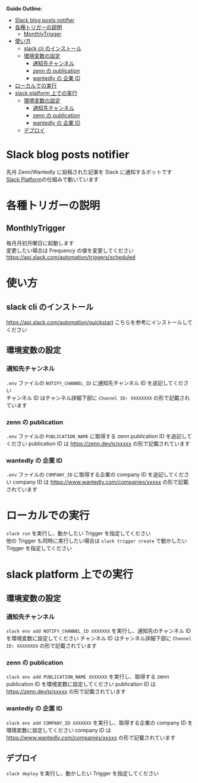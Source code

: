 **Guide Outline**:

- [Slack blog posts notifier](#slack-blog-posts-notifier)
- [各種トリガーの説明](#各種トリガーの説明)
  - [MonthlyTrigger](#monthlytrigger)
- [使い方](#使い方)
  - [slack cli のインストール](#slack-cli-のインストール)
  - [環境変数の設定](#環境変数の設定)
    - [通知先チャンネル](#通知先チャンネル)
    - [zenn の publication](#zenn-の-publication)
    - [wantedly の 企業 ID](#wantedly-の-企業-id)
- [ローカルでの実行](#ローカルでの実行)
- [slack platform 上での実行](#slack-platform-上での実行)
  - [環境変数の設定](#環境変数の設定-1)
    - [通知先チャンネル](#通知先チャンネル-1)
    - [zenn の publication](#zenn-の-publication-1)
    - [wantedly の 企業 ID](#wantedly-の-企業-id-1)
  - [デプロイ](#デプロイ)

# Slack blog posts notifier

先月 Zenn/Wantedly に投稿された記事を Slack に通知するボットです  
[Slack Platform](https://api.slack.com/start/overview)の仕組みで動いています

# 各種トリガーの説明

## MonthlyTrigger

毎月月初月曜日に起動します  
変更したい場合は Frequency の値を変更してください  
https://api.slack.com/automation/triggers/scheduled

# 使い方

## slack cli のインストール

https://api.slack.com/automation/quickstart
こちらを参考にインストールしてください

## 環境変数の設定  
### 通知先チャンネル

`.env` ファイルの `NOTIFY_CHANNEL_ID` に通知先チャンネル ID を追記してください  
チャンネル ID はチャンネル詳細下部に `Channel ID: XXXXXXXX` の形で記載されています

### zenn の publication

`.env` ファイルの `PUBLICATION_NAME` に取得する zenn publication ID を追記してください
publication ID は https://zenn.dev/p/xxxxx の形で記載されています

### wantedly の 企業 ID

`.env` ファイルの `COMPANY_ID` に取得する企業の company ID を追記してください
company ID は https://www.wantedly.com/companies/xxxxx の形で記載されています


# ローカルでの実行

`slack run` を実行し、動かしたい Trigger を指定してください  
他の Trigger も同時に実行したい場合は `slack trigger create` で動かしたい Trigger を指定してください

# slack platform 上での実行

## 環境変数の設定  
### 通知先チャンネル

`slack env add NOTIFY_CHANNEL_ID XXXXXXX` を実行し、通知先のチャンネル ID を環境変数に設定してください 
チャンネル ID はチャンネル詳細下部に `Channel ID: XXXXXXXX` の形で記載されています

### zenn の publication

`slack env add PUBLICATION_NAME XXXXXXX` を実行し、取得する zenn publication ID を環境変数に設定してください 
publication ID は https://zenn.dev/p/xxxxx の形で記載されています

### wantedly の 企業 ID

`slack env add COMPANY_ID XXXXXXX` を実行し、取得する企業の company ID を環境変数に設定してください 
company ID は https://www.wantedly.com/companies/xxxxx の形で記載されています

## デプロイ

`slack deploy` を実行し、動かしたい Trigger を指定してください